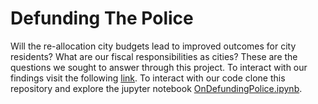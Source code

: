 # Defunding The Police 

Will the re-allocation city budgets lead to improved outcomes for city residents? What are our fiscal responsibilities as cities? These are the questions we sought to answer through this project. To interact with our findings visit the following [link](https://ds4a-team7.herokuapp.com/). To interact with our code clone this repository and explore the jupyter notebook [OnDefundingPolice.ipynb](OnDefundingPolice.ipynb). 
 
